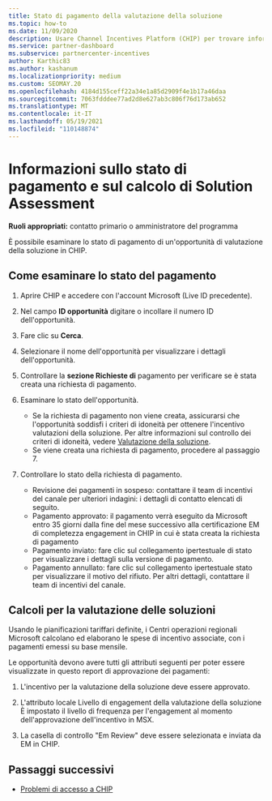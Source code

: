 ```yaml
---
title: Stato di pagamento della valutazione della soluzione
ms.topic: how-to
ms.date: 11/09/2020
description: Usare Channel Incentives Platform (CHIP) per trovare informazioni sulle opportunità di valutazione della soluzione, sui calcoli e sul relativo stato di pagamento.
ms.service: partner-dashboard
ms.subservice: partnercenter-incentives
author: Karthic83
ms.author: kashanum
ms.localizationpriority: medium
ms.custom: SEOMAY.20
ms.openlocfilehash: 4184d155ceff22a34e1a85d2909f4e1b17a46daa
ms.sourcegitcommit: 7063fdddee77ad2d8e627ab3c806f76d173ab652
ms.translationtype: MT
ms.contentlocale: it-IT
ms.lasthandoff: 05/19/2021
ms.locfileid: "110148874"
---
```

# <a name="solution-assessment-payment-status-and-calculation-info"></a>Informazioni sullo stato di pagamento e sul calcolo di Solution Assessment

**Ruoli appropriati:** contatto primario o amministratore del programma

È possibile esaminare lo stato di pagamento di un'opportunità di valutazione della soluzione in CHIP.

## <a name="how-to-review-your-payment-status"></a>Come esaminare lo stato del pagamento

1. Aprire CHIP e accedere con l'account Microsoft (Live ID precedente).
2. Nel campo **ID opportunità** digitare o incollare il numero ID dell'opportunità.
3. Fare clic su **Cerca**.
4. Selezionare il nome dell'opportunità per visualizzare i dettagli dell'opportunità.
5. Controllare la **sezione Richieste di** pagamento per verificare se è stata creata una richiesta di pagamento.
6. Esaminare lo stato dell'opportunità.

    - Se la richiesta di pagamento non viene creata, assicurarsi che l'opportunità soddisfi i criteri di idoneità per ottenere l'incentivo valutazioni della soluzione. Per altre informazioni sul controllo dei criteri di idoneità, vedere [Valutazione della soluzione](chip-solution-assessment.md).
    - Se viene creata una richiesta di pagamento, procedere al passaggio 7.
7. Controllare lo stato della richiesta di pagamento.

    - Revisione dei pagamenti in sospeso: contattare il team di incentivi del canale per ulteriori indagini: i dettagli di contatto elencati di seguito.
    - Pagamento approvato: il pagamento verrà eseguito da Microsoft entro 35 giorni dalla fine del mese successivo alla certificazione EM di completezza engagement in CHIP in cui è stata creata la richiesta di pagamento
    -  Pagamento inviato: fare clic sul collegamento ipertestuale di stato per visualizzare i dettagli sulla versione di pagamento.
    - Pagamento annullato: fare clic sul collegamento ipertestuale stato per visualizzare il motivo del rifiuto. Per altri dettagli, contattare il team di incentivi del canale.

## <a name="calculations-for-solutions-assessment"></a>Calcoli per la valutazione delle soluzioni

Usando le pianificazioni tariffari definite, i Centri operazioni regionali Microsoft calcolano ed elaborano le spese di incentivo associate, con i pagamenti emessi su base mensile.

Le opportunità devono avere tutti gli attributi seguenti per poter essere visualizzate in questo report di approvazione dei pagamenti:

1. L'incentivo per la valutazione della soluzione deve essere approvato.

1. L'attributo locale Livello di engagement della valutazione della soluzione È impostato il livello di frequenza per l'engagement al momento dell'approvazione dell'incentivo in MSX.
 
1. La casella di controllo "Em Review" deve essere selezionata e inviata da EM in CHIP.

## <a name="next-steps"></a>Passaggi successivi

- [Problemi di accesso a CHIP](chip-access-trouble.md) 
